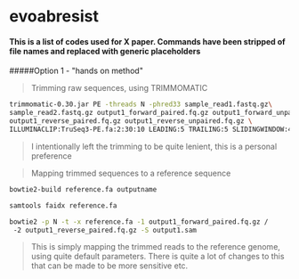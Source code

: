 # evoabresist
#### This is a list of codes used for X paper. Commands have been stripped of file names and replaced with generic placeholders
#####Option 1 - "hands on method"

>Trimming raw sequences, using TRIMMOMATIC

```bash
trimmomatic-0.30.jar PE -threads N -phred33 sample_read1.fastq.gz\
sample_read2.fastq.gz output1_forward_paired.fq.gz output1_forward_unpaired.fq.gz\
output1_reverse_paired.fq.gz output1_reverse_unpaired.fq.gz \
ILLUMINACLIP:TruSeq3-PE.fa:2:30:10 LEADING:5 TRAILING:5 SLIDINGWINDOW:4:20 MINLEN:20

``` 
>I intentionally left the trimming to be quite lenient, this is a personal preference

>Mapping trimmed sequences to a reference sequence
```bash
bowtie2-build reference.fa outputname

samtools faidx reference.fa

bowtie2 -p N -t -x reference.fa -1 output1_forward_paired.fq.gz /
 -2 output1_reverse_paired.fq.gz -S output1.sam
``` 
>This is simply mapping the trimmed reads to the reference genome, using quite default parameters. There is quite a lot of changes to this that can be made to be more sensitive etc.
